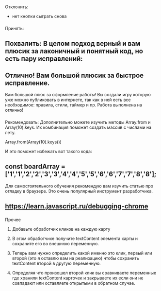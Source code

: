 ###
Отклонить:
- нет кнопки сыграть снова

###
Принять:

###
Похвалить:
В целом подход верный и вам плюсик за лаконичный и понятный код, но есть пару исправлений:
---
Отлично! Вам большой плюсик за быстрое исправление.
---
Вам большой плюс за оформление работы! Вы создали игру которую уже можно публиковать в интернете, так как в ней есть все необходимое: правила, стили, таймер и пр. Работа выполнена на отлично!

###
Рекомендовать:
Дополнительно можете изучить методы Array.from и Array(10).keys. Их комбинация поможет создать массив с числами на лету.

Array.from(Array(10).keys())

И это поможет избежать вот такого кода:

const boardArray = ['1','1','2','2','3','3','4','4','5','5','6','6','7','7','8','8'];
---
Для самостоятельного обучения рекомендую вам изучить статью про отладку в браузере. Это очень популярный инструмент разработчика.

https://learn.javascript.ru/debugging-chrome
---





###
Прочее




1. Добавьте обработчик кликов на каждую карту

2. В этом обработчике получите textContent элемента карты и сохраните его во внешнюю переменную.

3. Теперь вам нужно определить какой именно это клик, первый или второй (это я оставлю вам на реализацию) чтобы сохранить textContent второй в другую переменную.

4. Определяя что произошел второй клик вы сравниваете переменные где хранили textContent карточек и закрываете их если они не совпадают или оставляете открытыми в обратном случае.
